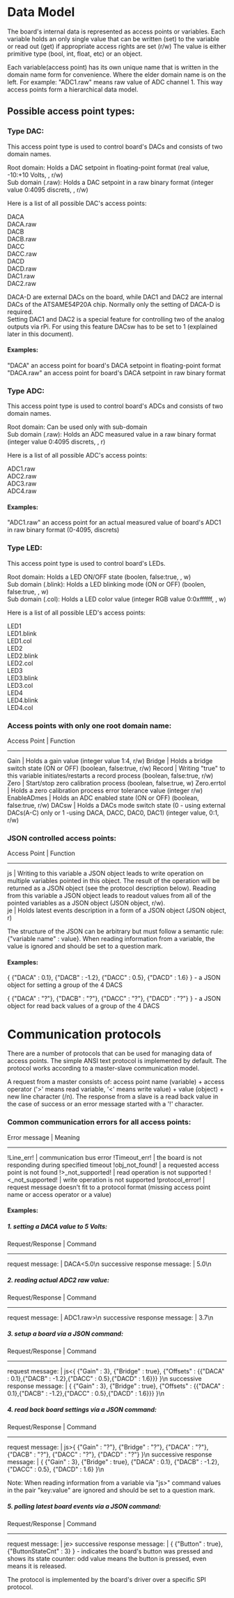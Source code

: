 # Data Model

The board's internal data is represented as access points or variables.
Each variable holds an only single value that can be written (set) to the variable or read out (get) if appropriate access rights are set (r/w)
The value is either primitive type (bool, int, float, etc) or an object.

Each variable(access point) has its own unique name that is written in the domain name form for convenience. Where the elder domain name is on the left.
For example: "ADC1.raw" means raw value of ADC channel 1.
This way access points form a hierarchical data model.

## Possible access point types:

### Type DAC: 

This access point type is used to control board's DACs and consists of two domain names.

Root domain:        Holds a DAC setpoint in floating-point format (real value, -10:+10 Volts, <float>, r/w)
<br />
Sub domain (.raw):    Holds a DAC setpoint in a raw binary format (integer value 0:4095 discrets, <int>, r/w)

Here is a list of all possible DAC's access points:

DACA <br />
DACA.raw <br />
DACB <br />
DACB.raw <br />
DACC <br />
DACC.raw <br />
DACD <br />
DACD.raw <br />
DAC1.raw <br />
DAC2.raw <br />

DACA-D are external DACs on the board, while DAC1 and DAC2 are internal DACs of the ATSAME54P20A chip. Normally only the setting of DACA-D is required. <br />
Setting DAC1 and DAC2 is a special feature for controlling two of the analog outputs via rPi. For using this feature DACsw has to be set to 1 (explained later in this document).

#### Examples: 
"DACA"        an access point for board's DACA setpoint in floating-point format <br />
"DACA.raw"    an access point for board's DACA setpoint in raw binary format


### Type ADC: 

This access point type is used to control board's ADCs and consists of two domain names.

Root domain:        Can be used only with sub-domain <br />
Sub domain (.raw):    Holds an ADC measured value in a raw binary format (integer value 0:4095 discrets, <int>, r)

Here is a list of all possible ADC's access points:

ADC1.raw <br />
ADC2.raw <br />
ADC3.raw <br />
ADC4.raw <br />

#### Examples:
"ADC1.raw"   an access point for an actual measured value of board's ADC1 in raw binary format (0-4095, discrets)


### Type LED: 

This access point type is used to control board's LEDs.

Root domain:        Holds a LED ON/OFF state (boolen, false:true, <bool>, w) <br />
Sub domain (.blink):   Holds a LED blinking mode (ON or OFF) (boolen, false:true, <bool>, w) <br />
Sub domain (.col):     Holds a LED color value (integer RGB value 0:0xffffff, <unsigned int>, w)

Here is a list of all possible LED's access points:

LED1 <br />
LED1.blink <br />
LED1.col <br />
LED2 <br />
LED2.blink <br />
LED2.col <br />
LED3 <br />
LED3.blink <br />
LED3.col <br />
LED4 <br />
LED4.blink <br />
LED4.col <br />


### Access points with only one root domain name:

 Access Point   |       Function
--------------      --------------------------------------------------------------------------------------------------------------------------------------- 
Gain            |   Holds a gain value (integer value 1:4, r/w)
Bridge          |   Holds a bridge switch state (ON or OFF) (boolean, false:true, r/w)
Record          |   Writing "true" to this variable initiates/restarts a record process (boolean, false:true, r/w) 
Zero            |   Start/stop zero calibration process (boolean, false:true, w)
Zero.errtol     |   Holds a zero calibration process error tolerance value (integer r/w)
EnableADmes     |   Holds an ADC enabled state (ON or OFF) (boolean, false:true, r/w)
DACsw           |   Holds a DACs mode switch state (0 - using external DACs(A-C) only or 1 -using DACA, DACC, DAC0, DAC1) (integer value, 0:1, r/w)


### JSON controlled access points:

 Access Point   |       Function
--------------      --------------------------------------------------------------------------------------------------------------------------------------- 
js              |    Writing to this variable a JSON object leads to write operation on multiple variables pointed in this object. The result of the operation will be returned as a JSON object (see the protocol description below). Reading from this variable a JSON object leads to readout values from all of the pointed variables as a JSON object (JSON object, r/w).      
je              |    Holds latest events description in a form of a JSON object (JSON object, r)

The structure of the JSON can be arbitrary but must follow a semantic rule: {"variable name" : value}. When reading information from a variable, the value is ignored and should be set to a question mark.

#### Examples: 

{
  {"DACA" : 0.1},
  {"DACB" : -1.2},
  {"DACC" : 0.5},
  {"DACD" : 1.6}
}
                - a JSON object for setting a group of the 4 DACS
                

{
  {"DACA" : "?"},
  {"DACB" : "?"},
  {"DACC" : "?"},
  {"DACD" : "?"}
}
                - a JSON object for read back values of a group of the 4 DACS


# Communication protocols

There are a number of protocols that can be used for managing data of access points.
The simple ANSI text protocol is implemented by default.
The protocol works according to a master-slave communication model.

A request from a master consists of: access point name (variable) + access operator ('>' means read variable, '<' means write value) + value (object) + new line character (/n). 
The response from a slave is a read back value in the case of success or an error message started with a '!' character.

### Common communication errors for all access points:

Error message       |    Meaning
------------------     -----------------------------------------------------------------------------------------------------------------
!Line_err!          |   communication bus error
!Timeout_err!       |   the board is not responding during specified timeout
!obj_not_found!     |   a requested access point is not found
!>_not_supported!   |   read operation is not supported
!<_not_supported!   |   write operation is not supported
!protocol_error!    |   request message doesn't fit to a protocol format (missing access point name or access operator or a value)


#### Examples:

##### 1. setting a DACA value to 5 Volts:

Request/Response             |  Command
----------------------------   --------------------
request message:             |   DACA<5.0\n
successive response message: |    5.0\n

##### 2. reading actual ADC2 raw value:

Request/Response             |  Command
----------------------------   --------------------
request message:             |   ADC1.raw>\n
successive response message: |    3.7\n

##### 3. setup a board via a JSON command:

Request/Response              |  Command
-----------------------------   -------------------------------------------------------------------------------------------------------------------------
request message:              |   js<{ {"Gain" : 3}, {"Bridge" : true}, {"Offsets" : {{"DACA" : 0.1},{"DACB" : -1.2},{"DACC" : 0.5},{"DACD" : 1.6}}} }\n
successive response message:  |    { {"Gain" : 3}, {"Bridge" : true}, {"Offsets" : {{"DACA" : 0.1},{"DACB" : -1.2},{"DACC" : 0.5},{"DACD" : 1.6}}} }\n

##### 4. read back board settings via a JSON command:

Request/Response               |  Command
------------------------------   -------------------------------------------------------------------------------------------------------------
request message:               |  js>{ {"Gain" : "?"}, {"Bridge" : "?"}, {"DACA" : "?"}, {"DACB" : "?"}, {"DACC" : "?"}, {"DACD" : "?"} }\n
successive response message:   |   { {"Gain" : 3}, {"Bridge" : true}, {"DACA" : 0.1}, {"DACB" : -1.2}, {"DACC" : 0.5}, {"DACD" : 1.6} }\n

Note: When reading information from a variable via "js>" command values in the pair "key:value" are ignored and should be set to a question mark. <br />

##### 5. polling latest board events via a JSON command:

Request/Response               |  Command
------------------------------   -------------------------------------------------------------------------------------------------------------------------
request message:               |  je>
successive response message:   |  { {"Button" : true}, {"ButtonStateCnt" : 3} } - indicates the board's button was pressed and shows its state counter: odd value means the button is pressed, even means it is released.


The protocol is implemented by the board's driver over a specific SPI protocol.







